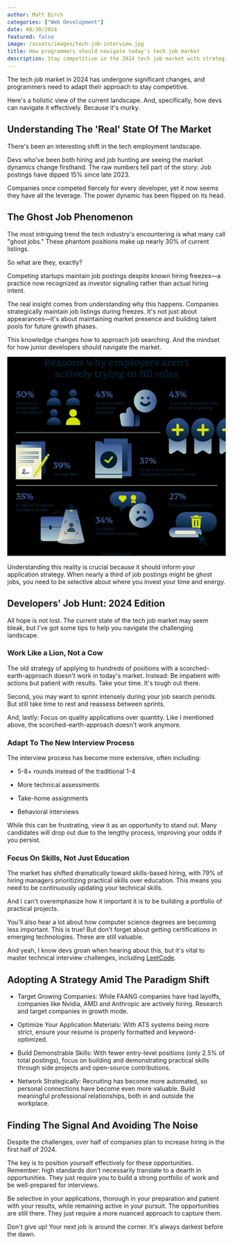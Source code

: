 ```yaml
---
author: Matt Birch
categories: ["Web Development"]
date: 08/30/2024
featured: false
image: /assets/images/tech-job-interview.jpg
title: How programmers should navigate today's tech job market
description: Stay competitive in the 2024 tech job market with strategic insights for programmers. Learn to navigate 'ghost jobs,' adapt to extended interviews, and focus on skill-building for success in a rapidly evolving landscape.
---
```


The tech job market in 2024 has undergone significant changes, and programmers need to adapt their approach to stay competitive.

Here's a holistic view of the current landscape. And, specifically, how devs can navigate it effectively. Because it's murky.

## Understanding The 'Real' State Of The Market

There's been an interesting shift in the tech employment landscape.

Devs who've been both hiring and job hunting are seeing the market dynamics change firsthand. The raw numbers tell part of the story: Job postings have dipped 15% since late 2023.

Companies once competed fiercely for every developer, yet it now seems they have all the leverage. The power dynamic has been flipped on its head.

## The Ghost Job Phenomenon

The most intriguing trend the tech industry's encountering is what many call "ghost jobs." These phantom positions make up nearly 30% of current listings.

So what are they, exactly?

Competing startups maintain job postings despite known hiring freezes—a practice now recognized as investor signaling rather than actual hiring intent.

The real insight comes from understanding why this happens. Companies strategically maintain job listings during freezes. It's not just about appearances—it's about maintaining market presence and building talent pools for future growth phases.

This knowledge changes how to approach job searching. And the mindset for how junior developers should navigate the market.

![ghost job tips for job seekers](/assets/images/ghost-job-tips.jpg)

Understanding this reality is crucial because it should inform your application strategy. When nearly a third of job postings might be ghost jobs, you need to be selective about where you invest your time and energy.

## Developers' Job Hunt: 2024 Edition

All hope is not lost. The current state of the tech job market may seem bleak, but I've got some tips to help you navigate the challenging landscape.

### Work Like a Lion, Not a Cow

The old strategy of applying to hundreds of positions with a scorched-earth-approach doesn't work in today's market. Instead: Be impatient with actions but patient with results. Take your time. It's tough out there.

Second, you may want to sprint intensely during your job search periods. But still take time to rest and reassess between sprints.

And, lastly: Focus on quality applications over quantity. Like I mentioned above, the scorched-earth-approach doesn't work anymore.

### Adapt To The New Interview Process

The interview process has become more extensive, often including:

- 5-8+ rounds instead of the traditional 1-4

- More technical assessments

- Take-home assignments

- Behavioral interviews

While this can be frustrating, view it as an opportunity to stand out. Many candidates will drop out due to the lengthy process, improving your odds if you persist.

### Focus On Skills, Not Just Education

The market has shifted dramatically toward skills-based hiring, with 79% of hiring managers prioritizing practical skills over education. This means you need to be continuously updating your technical skills.

And I can't overemphasize how it important it is to be building a portfolio of practical projects.

You'll also hear a lot about how computer science degrees are becoming less important. This is true! But don't forget about getting certifications in emerging technologies. These are still valuable.

And yeah, I know devs groan when hearing about this, but it's vital to master technical interview challenges, including [LeetCode](https://leetcode.com/discuss/general-discussion/355251/A-few-helpful-links-to-posts-which-tell-you-HOW-to-grind-leetcode).

## Adopting A Strategy Amid The Paradigm Shift

- Target Growing Companies: While FAANG companies have had layoffs, companies like Nvidia, AMD and Anthropic are actively hiring. Research and target companies in growth mode.

- Optimize Your Application Materials: With ATS systems being more strict, ensure your resume is properly formatted and keyword-optimized.

- Build Demonstrable Skills: With fewer entry-level positions (only 2.5% of total postings), focus on building and demonstrating practical skills through side projects and open-source contributions.

- Network Strategically: Recruiting has become more automated, so personal connections have become even more valuable. Build meaningful professional relationships, both in and outside the workplace.

## Finding The Signal And Avoiding The Noise

Despite the challenges, over half of companies plan to increase hiring in the first half of 2024.

The key is to position yourself effectively for these opportunities. Remember: high standards don't necessarily translate to a dearth in opportunities. They just require you to build a strong portfolio of work and be well-prepared for interviews.

Be selective in your applications, thorough in your preparation and patient with your results, while remaining active in your pursuit. The opportunities are still there. They just require a more nuanced approach to capture them.

Don't give up! Your next job is around the corner. It's always darkest before the dawn.
